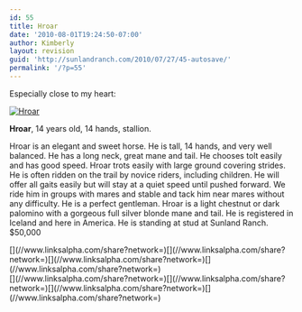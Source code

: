 ```yaml
---
id: 55
title: Hroar
date: '2010-08-01T19:24:50-07:00'
author: Kimberly
layout: revision
guid: 'http://sunlandranch.com/2010/07/27/45-autosave/'
permalink: '/?p=55'
---
```


Especially close to my heart:

[![Hroar](http://sunlandranch.com/wp-content/uploads/2010/07/hroar.jpg "Hroar")](http://sunlandranch.com/wp-content/uploads/2010/07/hroar.jpg)

**Hroar**, 14 years old, 14 hands, stallion.

Hroar is an elegant and sweet horse. He is tall, 14 hands, and very well balanced. He has a long neck, great mane and tail. He chooses tolt easily and has good speed. Hroar trots easily with large ground covering strides. He is often ridden on the trail by novice riders, including children. He will offer all gaits easily but will stay at a quiet speed until pushed forward. We ride him in groups with mares and stable and tack him near mares without any difficulty. He is a perfect gentleman. Hroar is a light chestnut or dark palomino with a gorgeous full silver blonde mane and tail. He is registered in Iceland and here in America. He is standing at stud at Sunland Ranch. $50,000

<div class="linksalpha_container linksalpha_app_3" data-counters="1" data-size="regular" data-style="square" data-title="Hroar" data-url="https://www.sunlandranch.com/?p=55">[](//www.linksalpha.com/share?network=)[](//www.linksalpha.com/share?network=)[](//www.linksalpha.com/share?network=)[](//www.linksalpha.com/share?network=)</div><div class="linksalpha_container linksalpha_app_7" data-position="" data-title="Hroar" data-url="https://www.sunlandranch.com/?p=55">[](//www.linksalpha.com/share?network=)[](//www.linksalpha.com/share?network=)[](//www.linksalpha.com/share?network=)[](//www.linksalpha.com/share?network=)</div>